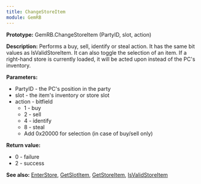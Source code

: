 ```yaml
---
title: ChangeStoreItem
module: GemRB
---
```


**Prototype:** GemRB.ChangeStoreItem (PartyID, slot, action)

**Description:** Performs a buy, sell, identify or steal action. It has the 
same bit values as IsValidStoreItem. It can also toggle the selection of an item.
If a right-hand store is currently loaded, it will be acted upon instead of
the PC's inventory.

**Parameters:**
  * PartyID - the PC's position in the party
  * slot    - the item's inventory or store slot
  * action  - bitfield
    * 1 - buy
    * 2 - sell
    * 4 - identify
    * 8 - steal
    * Add 0x20000 for selection (in case of buy/sell only)

**Return value:**
  * 0 - failure
  * 2 - success

**See also:** [EnterStore](EnterStore.md), [GetSlotItem](GetSlotItem.md), [GetStoreItem](GetStoreItem.md), [IsValidStoreItem](IsValidStoreItem.md)

